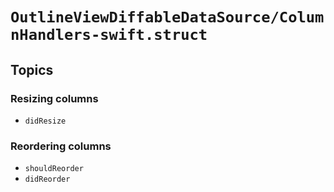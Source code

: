 # ``OutlineViewDiffableDataSource/ColumnHandlers-swift.struct``

## Topics

### Resizing columns

- ``didResize``

### Reordering columns

- ``shouldReorder``
- ``didReorder``
